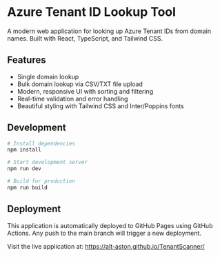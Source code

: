 # Azure Tenant ID Lookup Tool

A modern web application for looking up Azure Tenant IDs from domain names. Built with React, TypeScript, and Tailwind CSS.

## Features

- Single domain lookup
- Bulk domain lookup via CSV/TXT file upload
- Modern, responsive UI with sorting and filtering
- Real-time validation and error handling
- Beautiful styling with Tailwind CSS and Inter/Poppins fonts

## Development

```bash
# Install dependencies
npm install

# Start development server
npm run dev

# Build for production
npm run build
```

## Deployment

This application is automatically deployed to GitHub Pages using GitHub Actions. Any push to the main branch will trigger a new deployment.

Visit the live application at: https://alt-aston.github.io/TenantScanner/
